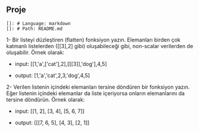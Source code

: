 ## Proje
    
    []: # Language: markdown
    []: # Path: README.md

    
1- Bir listeyi düzleştiren (flatten) fonksiyon yazın. Elemanları birden çok katmanlı listelerden ([[3],2] gibi) oluşabileceği gibi, non-scalar verilerden de oluşabilir. Örnek olarak:

- input: [[1,'a',['cat'],2],[[[3]],'dog'],4,5]

- output: [1,'a','cat',2,3,'dog',4,5]



2- Verilen listenin içindeki elemanları tersine döndüren bir fonksiyon yazın. Eğer listenin içindeki elemanlar da liste içeriyorsa onların elemanlarını da tersine döndürün. Örnek olarak:

- input: [[1, 2], [3, 4], [5, 6, 7]]

- output: [[[7, 6, 5], [4, 3], [2, 1]]